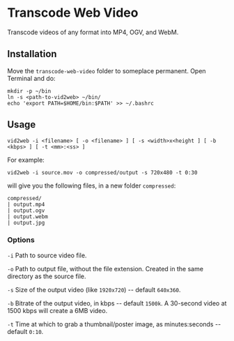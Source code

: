 Transcode Web Video
===================

Transcode videos of any format into MP4, OGV, and WebM.

Installation
------------

Move the `transcode-web-video` folder to someplace permanent. Open Terminal and do:

    mkdir -p ~/bin
    ln -s <path-to-vid2web> ~/bin/
    echo 'export PATH=$HOME/bin:$PATH' >> ~/.bashrc

Usage
-----

`vid2web -i <filename> [ -o <filename> ] [ -s <width>x<height ] [ -b <kbps> ] [ -t <mm>:<ss> ]`

For example:

    vid2web -i source.mov -o compressed/output -s 720x480 -t 0:30

will give you the following files, in a new folder `compressed`:

    compressed/
    | output.mp4
    | output.ogv
    | output.webm
    | output.jpg

### Options

`-i` Path to source video file.

`-o` Path to output file, without the file extension. Created in the same directory as the source file.

`-s` Size of the output video (like `1920x720`) -- default `640x360`.

`-b` Bitrate of the output video, in kbps -- default `1500k`. A 30-second video at 1500 kbps will create a 6MB video.

`-t` Time at which to grab a thumbnail/poster image, as minutes:seconds -- default `0:10`.
